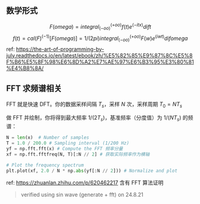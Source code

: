 ## 数学形式
$$F(omega) = integral_(-oo)^(+oo) f(t) e^(-i t x) dif t$$
$$
f(t) = cal(F)^(-1)[F(omega)] = 1 / (2pi) integral_(-oo)^(+oo) F(w) e^(i w t) dif omega
$$
ref: https://the-art-of-programming-by-july.readthedocs.io/en/latest/ebook/zh/%E5%82%85%E9%87%8C%E5%8F%B6%E5%8F%98%E6%8D%A2%E7%AE%97%E6%B3%95%E3%80%81%E4%B8%8A/

## FFT 求频谱相关

FFT 就是快速 DFT。你的数据采样间隔 $T_s$，采样 $N$ 次，采样周期 $T_0 = N T_s$

做 FFT 并绘制，你将得到最大频率 $1 / (2 T_s)$，基准频率（分度值）为 $1 / (N T_s)$ 的频谱：

```python
N = len(x)  # Number of samples
T = 1.0 / 200.0 # Sampling interval (1/200 Hz)
yf = np.fft.fft(x) # Compute the FFT 频率分量
xf = np.fft.fftfreq(N, T)[:N // 2] # 获取实际频率作为横轴

# Plot the frequency spectrum
plt.plot(xf, 2.0 / N * np.abs(yf[:N // 2])) # Normalize and plot
```

ref: https://zhuanlan.zhihu.com/p/620462217 含有 FFT 算法证明

> verified using sin wave (generate + fft) on 24.8.21
